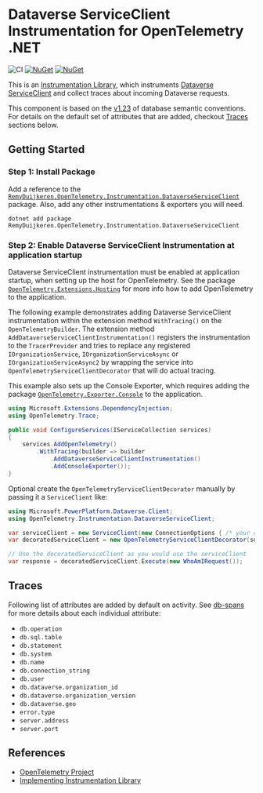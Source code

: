 # Dataverse ServiceClient Instrumentation for OpenTelemetry .NET

![CI](https://github.com/RemyDuijkeren/OpenTelemetry.Instrumentation.DataverseServiceClient/workflows/CI/badge.svg)
[![NuGet](https://img.shields.io/nuget/v/RemyDuijkeren.OpenTelemetry.Instrumentation.DataverseServiceClient.svg)](https://www.nuget.org/packages/RemyDuijkeren.OpenTelemetry.Instrumentation.DataverseServiceClient)
[![NuGet](https://img.shields.io/nuget/dt/RemyDuijkeren.OpenTelemetry.Instrumentation.DataverseServiceClient.svg)](https://www.nuget.org/packages/RemyDuijkeren.OpenTelemetry.Instrumentation.DataverseServiceClient)

This is an [Instrumentation Library](https://github.com/open-telemetry/opentelemetry-specification/blob/main/specification/glossary.md#instrumentation-library), which instruments [Dataverse ServiceClient](https://github.com/microsoft/PowerPlatform-DataverseServiceClient) and
collect traces about incoming Dataverse requests.

This component is based on the [v1.23](https://github.com/open-telemetry/semantic-conventions/tree/v1.23.0/docs/database)
of database semantic conventions. For details on the default set of attributes that
are added, checkout [Traces](#traces) sections below.

## Getting Started

### Step 1: Install Package

Add a reference to the [`RemyDuijkeren.OpenTelemetry.Instrumentation.DataverseServiceClient`](https://www.nuget.org/packages/RemyDuijkeren.OpenTelemetry.Instrumentation.DataverseServiceClient)
package. Also, add any other instrumentations & exporters you will need.

```shell
dotnet add package RemyDuijkeren.OpenTelemetry.Instrumentation.DataverseServiceClient
```

### Step 2: Enable Dataverse ServiceClient Instrumentation at application startup

Dataverse ServiceClient instrumentation must be enabled at application startup, when setting up the host for
OpenTelemetry. See the package [`OpenTelemetry.Extensions.Hosting`](https://github.com/open-telemetry/opentelemetry-dotnet/blob/main/src/OpenTelemetry.Extensions.Hosting/README.md) for more info how to add OpenTelemetry to the
application.

The following example demonstrates adding Dataverse ServiceClient instrumentation within the extension method
`WithTracing()` on the `OpenTelemetryBuilder`. The extension method `AddDataverseServiceClientInstrumentation()`
registers the instrumentation to the `TracerProvider` and tries to replace any registered `IOrganizationService`,
`IOrganizationServiceAsync` or `IOrganizationServiceAsync2` by wrapping the service into
`OpenTelemetryServiceClientDecorator` that will do actual tracing.

This example also sets up the Console Exporter, which requires adding the package [`OpenTelemetry.Exporter.Console`](https://github.com/open-telemetry/opentelemetry-dotnet/tree/main/src/OpenTelemetry.Exporter.Console)
to the application.

```csharp
using Microsoft.Extensions.DependencyInjection;
using OpenTelemetry.Trace;

public void ConfigureServices(IServiceCollection services)
{
    services.AddOpenTelemetry()
        .WithTracing(builder => builder
            .AddDataverseServiceClientInstrumentation()
            .AddConsoleExporter());
}
```

Optional create the `OpenTelemetryServiceClientDecorator` manually by passing it a `ServiceClient` like:

```csharp
using Microsoft.PowerPlatform.Dataverse.Client;
using OpenTelemetry.Instrumentation.DataverseServiceClient;

var serviceClient = new ServiceClient(new ConnectionOptions { /* your config */ } );
var decoratedServiceClient = new OpenTelemetryServiceClientDecorator(serviceClient);

// Use the decoratedServiceClient as you would use the serviceClient
var response = decoratedServiceClient.Execute(new WhoAmIRequest());
```

## Traces

Following list of attributes are added by default on activity. See [db-spans](https://github.com/open-telemetry/semantic-conventions/blob/v1.23.0/docs/database/database-spans.md)
for more details about each individual attribute:

* `db.operation`
* `db.sql.table`
* `db.statement`
* `db.system`
* `db.name`
* `db.connection_string`
* `db.user`
* `db.dataverse.organization_id`
* `db.dataverse.organization_version`
* `db.dataverse.geo`
* `error.type`
* `server.address`
* `server.port`

## References

* [OpenTelemetry Project](https://opentelemetry.io/)
* [Implementing Instrumentation Library](https://github.com/open-telemetry/opentelemetry-dotnet/blob/main/docs/trace/extending-the-sdk/README.md#instrumentation-library)
